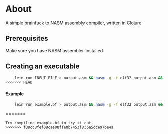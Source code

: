 


# About

A simple brainfuck to NASM assembly compiler, written in Clojure

##  Prerequisites
Make sure you have NASM assembler installed

## Creating an executable
```bash
    lein run INPUT_FILE > output.asm && nasm -g -f elf32 output.asm && ld -m elf_i386 -o runme output.o
<<<<<<< HEAD
```
#### Example
```bash
    lein run example.bf > output.asm && nasm -g -f elf32 output.asm && ld -m elf_i386 -o runme output.o
```
=======
``` 
Try compiling example.bf to try it out.
>>>>>>> f39cc8fef08cae08ffe0b7453f836a5dce97be4a
